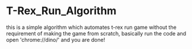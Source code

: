 # T-Rex_Run_Algorithm
this is a simple algorithm which automates t-rex run game without the requirement of making the game from scratch, basically run the code and open 'chrome://dino/' and you are done!
